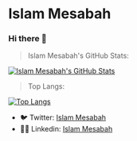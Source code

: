 
# Islam Mesabah

### Hi there 👋
> Islam Mesabah's GitHub Stats:

[![Islam Mesabah's GitHub Stats](https://github-readme-stats.vercel.app/api?username=islammesabah&show_icons=true)](https://github.com/anuraghazra/github-readme-stats)

> Top Langs:

[![Top Langs](https://github-readme-stats.vercel.app/api/top-langs/?username=islammesabah&layout=compact)](https://github.com/anuraghazra/github-readme-stats)

- 🐦 Twitter: [Islam Mesabah](https://twitter.com/islam_mesabah)
- 🧑‍💼 Linkedin: [Islam Mesabah](https://www.linkedin.com/in/islammesabah/) 

<!--
**islamkaloop/islamkaloop** is a ✨ _special_ ✨ repository because its `README.md` (this file) appears on your GitHub profile.

Here are some ideas to get you started:

- 🔭 I’m currently working on ...
- 🌱 I’m currently learning ...
- 👯 I’m looking to collaborate on ...
- 🤔 I’m looking for help with ...
- 💬 Ask me about ...
- 📫 How to reach me: ...
- 😄 Pronouns: ...
- ⚡ Fun fact: ...
-->
